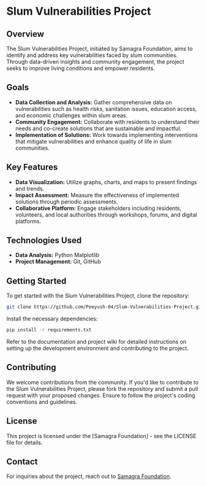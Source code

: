 # Slum Vulnerabilities Project

## Overview
The Slum Vulnerabilities Project, initiated by Samagra Foundation, aims to identify and address key vulnerabilities faced by slum communities. Through data-driven insights and community engagement, the project seeks to improve living conditions and empower residents.

## Goals
- **Data Collection and Analysis:** Gather comprehensive data on vulnerabilities such as health risks, sanitation issues, education access, and economic challenges within slum areas.
- **Community Engagement:** Collaborate with residents to understand their needs and co-create solutions that are sustainable and impactful.
- **Implementation of Solutions:** Work towards implementing interventions that mitigate vulnerabilities and enhance quality of life in slum communities.

## Key Features
- **Data Visualization:** Utilize graphs, charts, and maps to present findings and trends.
- **Impact Assessment:** Measure the effectiveness of implemented solutions through periodic assessments.
- **Collaborative Platform:** Engage stakeholders including residents, volunteers, and local authorities through workshops, forums, and digital platforms.

## Technologies Used
- **Data Analysis:** Python Matplotlib
- **Project Management:** Git, GitHub

## Getting Started
To get started with the Slum Vulnerabilities Project, clone the repository:

```bash
git clone https://github.com/Peeyush-04/Slum-Vulnerabilities-Project.git
```

Install the necessary dependencies:

```bash
pip install -r requirements.txt
```

Refer to the documentation and project wiki for detailed instructions on setting up the development environment and contributing to the project.

## Contributing
We welcome contributions from the community. If you'd like to contribute to the Slum Vulnerabilities Project, please fork the repository and submit a pull request with your proposed changes. Ensure to follow the project's coding conventions and guidelines.

## License
This project is licensed under the [Samagra Foundation] - see the LICENSE file for details.

## Contact
For inquiries about the project, reach out to [Samagra Foundation](https://www.samagra.foundation/contact).

